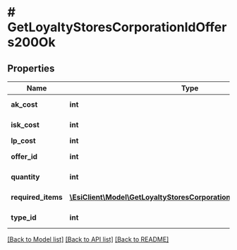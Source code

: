 # # GetLoyaltyStoresCorporationIdOffers200Ok

## Properties

Name | Type | Description | Notes
------------ | ------------- | ------------- | -------------
**ak_cost** | **int** | Analysis kredit cost | [optional]
**isk_cost** | **int** | isk_cost integer |
**lp_cost** | **int** | lp_cost integer |
**offer_id** | **int** | offer_id integer |
**quantity** | **int** | quantity integer |
**required_items** | [**\EsiClient\Model\GetLoyaltyStoresCorporationIdOffersRequiredItem[]**](GetLoyaltyStoresCorporationIdOffersRequiredItem.md) | required_items array |
**type_id** | **int** | type_id integer |

[[Back to Model list]](../../README.md#models) [[Back to API list]](../../README.md#endpoints) [[Back to README]](../../README.md)
